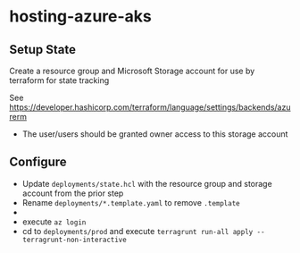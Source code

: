 # hosting-azure-aks

## Setup State

Create a resource group and Microsoft Storage account for use by terraform for state tracking

See https://developer.hashicorp.com/terraform/language/settings/backends/azurerm

* The user/users should be granted owner access to this storage account

## Configure

* Update `deployments/state.hcl` with the resource group and storage account from the prior step
* Rename `deployments/*.template.yaml` to remove `.template`
* 
* execute `az login`
* cd to `deployments/prod` and execute `terragrunt run-all apply --terragrunt-non-interactive`